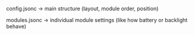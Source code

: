 config.jsonc → main structure (layout, module order, position)

modules.jsonc → individual module settings (like how battery or backlight behave)
